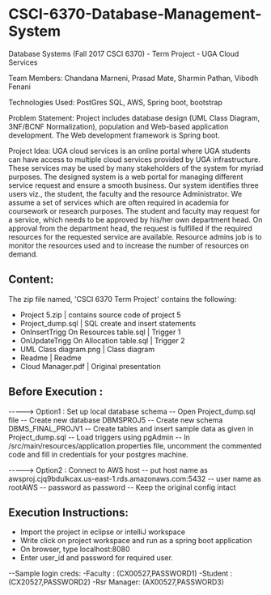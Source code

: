 # CSCI-6370-Database-Management-System
Database Systems (Fall 2017 CSCI 6370) - Term Project - UGA Cloud Services

Team Members: Chandana Marneni, Prasad Mate, Sharmin Pathan, Vibodh Fenani

Technologies Used: PostGres SQL, AWS, Spring boot, bootstrap

Problem Statement: 
Project includes database design (UML Class Diagram, 3NF/BCNF Normalization), population and Web-based application development. 
The Web development framework is Spring boot.

Project Idea:
UGA cloud services is an online portal where UGA students can have access to multiple cloud services
provided by UGA infrastructure. These services may be used by many stakeholders of the system for
myriad purposes. The designed system is a web portal for managing different service request and ensure
a smooth business.
Our system identifies three users viz., the student, the faculty and the resource Administrator. We assume
a set of services which are often required in academia for coursework or research purposes. The student
and faculty may request for a service, which needs to be approved by his/her own department head. On
approval from the department head, the request is fulfilled if the required resources for the requested
service are available. Resource admins job is to monitor the resources used and to increase the number
of resources on demand.

Content:
-------------------
The zip file named, 'CSCI 6370 Term Project' contains the following:

- Project 5.zip 						| contains source code of project 5
- Project_dump.sql					| SQL create and insert statements
- OnInsertTrigg On Resources table.sql		| Trigger 1	
- OnUpdateTrigg On Allocation table.sql		| Trigger 2
- UML Class diagram.png					| Class diagram
- Readme						| Readme
- Cloud Manager.pdf					| Original presentation


Before Execution :
-----------------------
-----> Option1 : Set up local database schema
-- Open Project_dump.sql file
-- Create new database DBMSPROJ5
-- Create new schema DBMS_FINAL_PROJV1
-- Create tables and insert sample data as given in Project_dump.sql
-- Load triggers using pgAdmin
-- In /src/main/resources/application.properties file, uncomment the commented code and fill in credentials for your postgres machine.

-----> Option2 : Connect to AWS host
-- put host name as  awsproj.cjq9bdulkcax.us-east-1.rds.amazonaws.com:5432
-- user name as rootAWS
-- password as password
-- Keep the original config intact


Execution Instructions:
-----------------------
- Import the project in eclipse or intelliJ workspace
- Write click on project workspace and run as a spring boot application
- On browser, type localhost:8080 
- Enter user_id and password for required user.

--Sample login creds:
-Faculty : (CX00527,PASSWORD1)
-Student : (CX20527,PASSWORD2)
-Rsr Manager: (AX00527,PASSWORD3)
